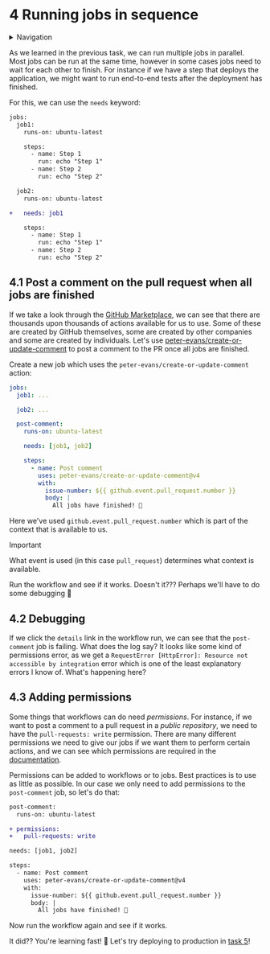 # 4 Running jobs in sequence

<details>
<summary>Navigation</summary>

0. ~~[Getting started](../000/README.md)~~
1. ~~[Creating a workflow](../001/README.md)~~
1. ~~[Building code in a workflow](../002/README.md)~~
1. ~~[Running multiple jobs in parallel](../003/README.md)~~
1. **Running jobs in sequence** (this task)
1. [Deploying to GitHub Pages](../005/README.md)
1. [Using other events to run workflows](../006/README.md)
1. [Outputs from steps and jobs](../007/README.md)
1. [Keeping dependencies up to date with Dependabot](../008/README.md)
1. [Matrices](../009/README.md)
1. [Workflow dispatch inputs and security verification](../010/README.md)
1. [Learn more about GitHub Actions](../011/README.md)

</details>

As we learned in the previous task, we can run multiple jobs in parallel.
Most jobs can be run at the same time, however in some cases jobs need to wait for each other to finish.
For instance if we have a step that deploys the application, we might want to run end-to-end tests after the deployment has finished.

For this, we can use the `needs` keyword:

```diff
jobs:
  job1:
    runs-on: ubuntu-latest

    steps:
      - name: Step 1
        run: echo "Step 1"
      - name: Step 2
        run: echo "Step 2"

  job2:
    runs-on: ubuntu-latest

+   needs: job1

    steps:
      - name: Step 1
        run: echo "Step 1"
      - name: Step 2
        run: echo "Step 2"
```

## 4.1 Post a comment on the pull request when all jobs are finished

If we take a look through the [GitHub Marketplace](https://github.com/marketplace?type=actions), we can see that there are thousands upon thousands of actions available for us to use.
Some of these are created by GitHub themselves, some are created by other companies and some are created by individuals.
Let's use [peter-evans/create-or-update-comment](https://github.com/marketplace/actions/create-or-update-comment) to post a comment to the PR once all jobs are finished.

Create a new job which uses the `peter-evans/create-or-update-comment` action:

```yaml
jobs:
  job1: ...

  job2: ...

  post-comment:
    runs-on: ubuntu-latest

    needs: [job1, job2]

    steps:
      - name: Post comment
        uses: peter-evans/create-or-update-comment@v4
        with:
          issue-number: ${{ github.event.pull_request.number }}
          body: |
            All jobs have finished! 🎉
```

Here we've used `github.event.pull_request.number` which is part of the context that is available to us.

> [!IMPORTANT]
> What event is used (in this case `pull_request`) determines what context is available.

Run the workflow and see if it works.
Doesn't it???
Perhaps we'll have to do some debugging 🤔

## 4.2 Debugging

If we click the `details` link in the workflow run, we can see that the `post-comment` job is failing.
What does the log say?
It looks like some kind of permissions error, as we get a `RequestError [HttpError]: Resource not accessible by integration` error which is one of the least explanatory errors I know of.
What's happening here?

## 4.3 Adding permissions

Some things that workflows can do need _permissions_.
For instance, if we want to post a comment to a pull request in a _public repository_, we need to have the `pull-requests: write` permission.
There are many different permissions we need to give our jobs if we want them to perform certain actions, and we can see which permissions are required in the [documentation](https://docs.github.com/en/actions/using-jobs/assigning-permissions-to-jobs).

Permissions can be added to workflows or to jobs.
Best practices is to use as little as possible.
In our case we only need to add permissions to the `post-comment` job, so let's do that:

```diff
post-comment:
  runs-on: ubuntu-latest

+ permissions:
+   pull-requests: write

needs: [job1, job2]

steps:
  - name: Post comment
    uses: peter-evans/create-or-update-comment@v4
    with:
      issue-number: ${{ github.event.pull_request.number }}
      body: |
        All jobs have finished! 🎉
```

Now run the workflow again and see if it works.

It did??
You're learning fast! 🚀
Let's try deploying to production in [task 5](../005/README.md)!
